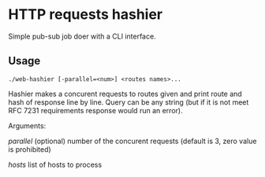 # HTTP requests hashier

Simple pub-sub job doer with a CLI interface.

## Usage

`./web-hashier [-parallel=<num>] <routes names>...`
  
  Hashier makes a concurent requests to routes given and print route and hash of response line by line.
  Query can be any string (but if it is not meet RFC 7231 requirements response would run an error).

  Arguments:

  *parallel*  (optional) number of the concurent requests (default is 3, zero value is prohibited)

  *hosts*  list of hosts to process

